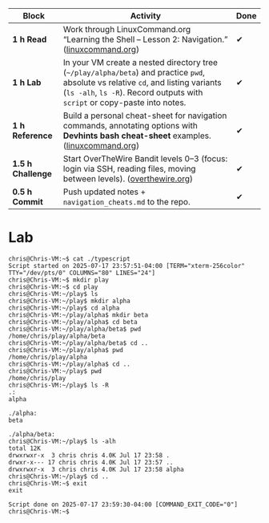 | Block               | Activity                                                                                                                                                                                                                                                       | Done |
| ------------------- | -------------------------------------------------------------------------------------------------------------------------------------------------------------------------------------------------------------------------------------------------------------- | ---- |
| **1 h Read**        | Work through LinuxCommand.org “Learning the Shell – Lesson 2: Navigation.” ([linuxcommand.org](https://linuxcommand.org/lc3_lts0020.php?utm_source=chatgpt.com "Learning the shell - Lesson 2: Navigation - LinuxCommand.org"))                                | ✔    |
| **1 h Lab**         | In your VM create a nested directory tree (`~/play/alpha/beta`) and practice `pwd`, absolute vs relative `cd`, and listing variants (`ls -alh`, `ls -R`). Record outputs with `script` or copy-paste into notes.                                               | ✔    |
| **1 h Reference**   | Build a personal cheat-sheet for navigation commands, annotating options with **Devhints bash cheat-sheet** examples. ([linuxcommand.org](https://linuxcommand.org/?utm_source=chatgpt.com "LinuxCommand.org: Learn The Linux Command Line. Write Shell ...")) | ✔    |
| **1.5 h Challenge** | Start OverTheWire Bandit levels 0–3 (focus: login via SSH, reading files, moving between levels). ([overthewire.org](https://overthewire.org/wargames/bandit/?utm_source=chatgpt.com "Bandit - OverTheWire"))                                                  | ✔    |
| **0.5 h Commit**    | Push updated notes + `navigation_cheats.md` to the repo.                                                                                                                                                                                                       | ✔    |

# Lab

```
chris@Chris-VM:~$ cat ./typescript
Script started on 2025-07-17 23:57:51-04:00 [TERM="xterm-256color" TTY="/dev/pts/0" COLUMNS="80" LINES="24"]
chris@Chris-VM:~$ mkdir play
chris@Chris-VM:~$ cd play
chris@Chris-VM:~/play$ ls
chris@Chris-VM:~/play$ mkdir alpha
chris@Chris-VM:~/play$ cd alpha
chris@Chris-VM:~/play/alpha$ mkdir beta
chris@Chris-VM:~/play/alpha$ cd beta
chris@Chris-VM:~/play/alpha/beta$ pwd
/home/chris/play/alpha/beta
chris@Chris-VM:~/play/alpha/beta$ cd ..
chris@Chris-VM:~/play/alpha$ pwd
/home/chris/play/alpha
chris@Chris-VM:~/play/alpha$ cd ..
chris@Chris-VM:~/play$ pwd
/home/chris/play
chris@Chris-VM:~/play$ ls -R
.:
alpha

./alpha:
beta

./alpha/beta:
chris@Chris-VM:~/play$ ls -alh
total 12K
drwxrwxr-x  3 chris chris 4.0K Jul 17 23:58 .
drwxr-x--- 17 chris chris 4.0K Jul 17 23:57 ..
drwxrwxr-x  3 chris chris 4.0K Jul 17 23:58 alpha
chris@Chris-VM:~/play$ cd ..
chris@Chris-VM:~$ exit
exit

Script done on 2025-07-17 23:59:30-04:00 [COMMAND_EXIT_CODE="0"]
chris@Chris-VM:~$ 

```

